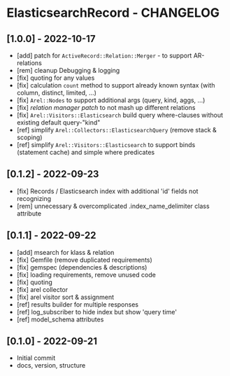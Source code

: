 # ElasticsearchRecord - CHANGELOG

## [1.0.0] - 2022-10-17
* [add] patch for ```ActiveRecord::Relation::Merger``` - to support AR-relations
* [rem] cleanup Debugging & logging
* [fix] quoting for any values
* [fix] calculation ```count``` method to support already known syntax (with column, distinct, limited, ...)
* [fix] ```Arel::Nodes``` to support additional args (query, kind, aggs, ...)
* [fix] _relation manager patch_ to not mash up different relations
* [fix] ```Arel::Visitors::Elasticsearch``` build query where-clauses without existing default query-"kind"
* [ref] simplify ```Arel::Collectors::ElasticsearchQuery``` (remove stack & scoping)
* [ref] simplify ```Arel::Visitors::Elasticsearch``` to support binds (statement cache) and simple where predicates

## [0.1.2] - 2022-09-23
* [fix] Records / Elasticsearch index with additional 'id' fields not recognizing
* [rem] unnecessary & overcomplicated .index_name_delimiter class attribute

## [0.1.1] - 2022-09-22
* [add] msearch for klass & relation
* [fix] Gemfile (remove duplicated requirements)
* [fix] gemspec (dependencies & descriptions)
* [fix] loading requirements, remove unused code
* [fix] quoting
* [fix] arel collector
* [fix] arel visitor sort & assignment
* [ref] results builder for multiple responses
* [ref] log_subscriber to hide index but show 'query time'
* [ref] model_schema attributes

## [0.1.0] - 2022-09-21
* Initial commit
* docs, version, structure
